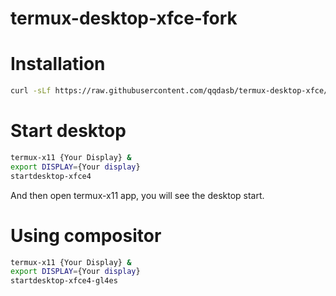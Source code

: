 # termux-desktop-xfce-fork

# Installation

```bash
curl -sLf https://raw.githubusercontent.com/qqdasb/termux-desktop-xfce/main/install.sh | bash
```

# Start desktop

```bash
termux-x11 {Your Display} &
export DISPLAY={Your display}
startdesktop-xfce4
```

And then open termux-x11 app, you will see the desktop start.

# Using compositor

```bash
termux-x11 {Your Display} &
export DISPLAY={Your display}
startdesktop-xfce4-gl4es
```
